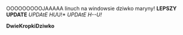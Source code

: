 OOOOOOOOOJAAAAA linuch na windowsie dziwko maryny!
**LEPSZY UPDATE**
*UPDAtE HU*U!*
*UPDAtE H--U!*

**DwieKropkiDziwko**
